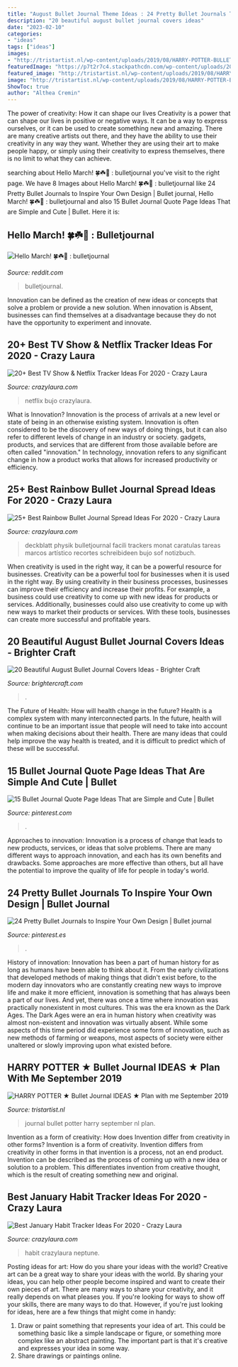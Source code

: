 ```yaml
---
title: "August Bullet Journal Theme Ideas : 24 Pretty Bullet Journals To Inspire Your Own Design"
description: "20 beautiful august bullet journal covers ideas"
date: "2023-02-10"
categories:
- "ideas"
tags: ["ideas"]
images:
- "http://tristartist.nl/wp-content/uploads/2019/08/HARRY-POTTER-BULLET-JOURNAL-IDEAS-9-1440x1440.jpg"
featuredImage: "https://p7t2r7c4.stackpathcdn.com/wp-content/uploads/2019/10/bujo-netflix-page.jpg"
featured_image: "http://tristartist.nl/wp-content/uploads/2019/08/HARRY-POTTER-BULLET-JOURNAL-IDEAS-9-1440x1440.jpg"
image: "http://tristartist.nl/wp-content/uploads/2019/08/HARRY-POTTER-BULLET-JOURNAL-IDEAS-9-1440x1440.jpg"
ShowToc: true
author: "Althea Cremin"
---
```



The power of creativity: How it can shape our lives
Creativity is a power that can shape our lives in positive or negative ways. It can be a way to express ourselves, or it can be used to create something new and amazing. There are many creative artists out there, and they have the ability to use their creativity in any way they want. Whether they are using their art to make people happy, or simply using their creativity to express themselves, there is no limit to what they can achieve.

	

		
searching about Hello March! 🍀☘️🌿 : bulletjournal you've visit to the right page. We have 8 Images about Hello March! 🍀☘️🌿 : bulletjournal like 24 Pretty Bullet Journals to Inspire Your Own Design | Bullet journal, Hello March! 🍀☘️🌿 : bulletjournal and also 15 Bullet Journal Quote Page Ideas That are Simple and Cute | Bullet. Here it is:
		
    
## Hello March! 🍀☘️🌿 : Bulletjournal

<img loading=lazy src="https://preview.redd.it/e6wouvhrhgi01.jpg?auto=webp&amp;s=87f459834172df1ff0b767b22860cef3725d26c5" onerror="this.onerror=null;this.src='https://tse4.mm.bing.net/th?id=OIP.oKHlQa6LsERYmfuJxjKK9AHaJ4&amp;pid=15.1';" alt="Hello March! 🍀☘️🌿 : bulletjournal">

_Source: reddit.com_

>bulletjournal. 

	

Innovation can be defined as the creation of new ideas or concepts that solve a problem or provide a new solution. When innovation is Absent, businesses can find themselves at a disadvantage because they do not have the opportunity to experiment and innovate.

    
## 20+ Best TV Show &amp; Netflix Tracker Ideas For 2020 - Crazy Laura

<img loading=lazy src="https://p7t2r7c4.stackpathcdn.com/wp-content/uploads/2019/10/bujo-netflix-page.jpg" onerror="this.onerror=null;this.src='https://tse2.mm.bing.net/th?id=OIP.5xjppGEn9A4qgVKSm7WR7AHaLH&amp;pid=15.1';" alt="20+ Best TV Show &amp; Netflix Tracker Ideas For 2020 - Crazy Laura">

_Source: crazylaura.com_

>netflix bujo crazylaura. 

	

What is Innovation?
Innovation is the process of arrivals at a new level or state of being in an otherwise existing system. Innovation is often considered to be the discovery of new ways of doing things, but it can also refer to different levels of change in an industry or society. gadgets, products, and services that are different from those available before are often called "innovation." In technology, innovation refers to any significant change in how a product works that allows for increased productivity or efficiency.

    
## 25+ Best Rainbow Bullet Journal Spread Ideas For 2020 - Crazy Laura

<img loading=lazy src="https://p7t2r7c4.stackpathcdn.com/wp-content/uploads/2020/03/rainbow-themed-cover-page.jpg" onerror="this.onerror=null;this.src='https://tse3.mm.bing.net/th?id=OIP.HNOQOzrMnerxp7rJ2-dWegHaLH&amp;pid=15.1';" alt="25+ Best Rainbow Bullet Journal Spread Ideas For 2020 - Crazy Laura">

_Source: crazylaura.com_

>deckblatt physik bulletjournal facili trackers monat caratulas tareas marcos artístico recortes schreibideen bujo sof notizbuch. 

	

When creativity is used in the right way, it can be a powerful resource for businesses.
Creativity can be a powerful tool for businesses when it is used in the right way. By using creativity in their business processes, businesses can improve their efficiency and increase their profits. For example, a business could use creativity to come up with new ideas for products or services. Additionally, businesses could also use creativity to come up with new ways to market their products or services. With these tools, businesses can create more successful and profitable years.

    
## 20 Beautiful August Bullet Journal Covers Ideas - Brighter Craft

<img loading=lazy src="https://brightercraft.com/wp-content/uploads/2019/08/mt7c0hs0xxj11.jpg" onerror="this.onerror=null;this.src='https://tse4.mm.bing.net/th?id=OIP.00Tczl5liYM-sNpdjoO9EAHaJ3&amp;pid=15.1';" alt="20 Beautiful August Bullet Journal Covers Ideas - Brighter Craft">

_Source: brightercraft.com_

>. 

	

The Future of Health: How will health change in the future?
Health is a complex system with many interconnected parts. In the future, health will continue to be an important issue that people will need to take into account when making decisions about their health. There are many ideas that could help improve the way health is treated, and it is difficult to predict which of these will be successful.

    
## 15 Bullet Journal Quote Page Ideas That Are Simple And Cute | Bullet

<img loading=lazy src="https://i.pinimg.com/736x/11/1c/bb/111cbbb5ac3669cdb7edded7ab6a7ba7.jpg" onerror="this.onerror=null;this.src='https://tse2.mm.bing.net/th?id=OIP.GR8s8oqgNMxyJLY0wqke7QHaJ3&amp;pid=15.1';" alt="15 Bullet Journal Quote Page Ideas That are Simple and Cute | Bullet">

_Source: pinterest.com_

>. 

	

Approaches to innovation:
Innovation is a process of change that leads to new products, services, or ideas that solve problems. There are many different ways to approach innovation, and each has its own benefits and drawbacks. Some approaches are more effective than others, but all have the potential to improve the quality of life for people in today's world.

    
## 24 Pretty Bullet Journals To Inspire Your Own Design | Bullet Journal

<img loading=lazy src="https://i.pinimg.com/736x/36/85/8d/36858ddf103758e674a2d0cd78e95e16.jpg" onerror="this.onerror=null;this.src='https://tse4.mm.bing.net/th?id=OIP.EU7zYP9jNYWEpNdKUWd-5wHaLH&amp;pid=15.1';" alt="24 Pretty Bullet Journals to Inspire Your Own Design | Bullet journal">

_Source: pinterest.es_

>. 

	

History of innovation:
Innovation has been a part of human history for as long as humans have been able to think about it. From the early civilizations that developed methods of making things that didn't exist before, to the modern day innovators who are constantly creating new ways to improve life and make it more efficient, innovation is something that has always been a part of our lives. And yet, there was once a time where innovation was practically nonexistent in most cultures. This was the era known as the Dark Ages.
The Dark Ages were an era in human history when creativity was almost non-existent and innovation was virtually absent. While some aspects of this time period did experience some form of innovation, such as new methods of farming or weapons, most aspects of society were either unaltered or slowly improving upon what existed before.

    
## HARRY POTTER ★ Bullet Journal IDEAS ★ Plan With Me September 2019

<img loading=lazy src="http://tristartist.nl/wp-content/uploads/2019/08/HARRY-POTTER-BULLET-JOURNAL-IDEAS-9-1440x1440.jpg" onerror="this.onerror=null;this.src='https://tse4.mm.bing.net/th?id=OIP.29Gi0AbTWmXEU-t1x8UoagHaHa&amp;pid=15.1';" alt="HARRY POTTER ★ Bullet Journal IDEAS ★ Plan with me September 2019">

_Source: tristartist.nl_

>journal bullet potter harry september nl plan. 

	

Invention as a form of creativity: How does Invention differ from creativity in other forms?
Invention is a form of creativity. Invention differs from creativity in other forms in that invention is a process, not an end product. Invention can be described as the process of coming up with a new idea or solution to a problem. This differentiates invention from creative thought, which is the result of creating something new and original.

    
## Best January Habit Tracker Ideas For 2020 - Crazy Laura

<img loading=lazy src="https://p7t2r7c4.stackpathcdn.com/wp-content/uploads/2020/01/january-bullet-journal-habit-spread.jpg" onerror="this.onerror=null;this.src='https://tse2.mm.bing.net/th?id=OIP.adiCIpJ0OuK5KdKVfJzAOAHaLH&amp;pid=15.1';" alt="Best January Habit Tracker Ideas For 2020 - Crazy Laura">

_Source: crazylaura.com_

>habit crazylaura neptune. 

	

Posting ideas for art: How do you share your ideas with the world?
Creative art can be a great way to share your ideas with the world. By sharing your ideas, you can help other people become inspired and want to create their own pieces of art. There are many ways to share your creativity, and it really depends on what pleases you. If you're looking for ways to show off your skills, there are many ways to do that. However, if you're just looking for ideas, here are a few things that might come in handy: 
1) Draw or paint something that represents your idea of art. This could be something basic like a simple landscape or figure, or something more complex like an abstract painting. The important part is that it's creative and expresses your idea in some way. 
2) Share drawings or paintings online.

